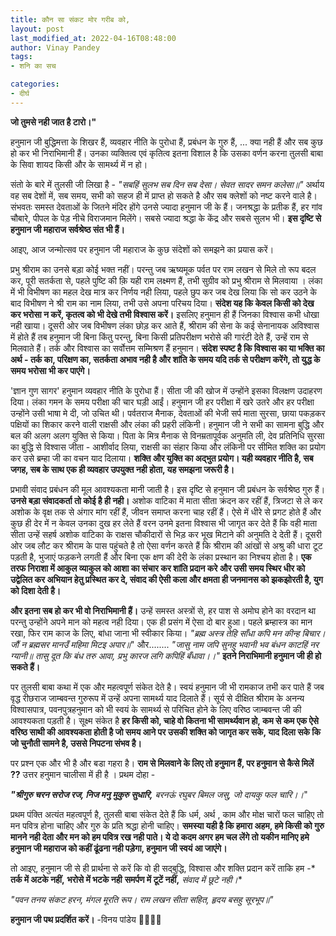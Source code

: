 ```yaml
---
title: कौन सा संकट मोर गरीब को,
layout: post
last_modified_at: 2022-04-16T08:48:00
author: Vinay Pandey
tags:
- शनि का सच

categories:
- दीर्घ
---
```

**जो तुमसे नही जात है टारो।"**  

हनुमान जी बुद्धिमत्ता के शिखर हैं, व्यवहार नीति के पुरोधा हैं, प्रबंधन के गुरु हैं, ... क्या नही हैं और सब कुछ हो कर भी निराभिमानी हैं। उनका व्यक्तित्व एवं कृतित्व इतना विशाल है कि उसका वर्णन करना तुलसी बाबा के सिवा शायद किसी और के सामर्थ्य में न हो।

संतो के बारे में तुलसी जी लिखा है -
*"सबहिं सुलभ सब दिन सब देसा।*
*सेवत सादर समन कलेसा॥"*
अर्थाय वह सब देशों में, सब समय, सभी को सहज ही में प्राप्त हो सकते है और सब क्लेशों को नष्ट करने वाले है। संभवतः समस्त देवताओं के जितने मंदिर होंगे उनसे ज्यादा हनुमान जी के हैं। जनश्रद्धा के प्रतीक हैं, हर गांव चौबारे, पीपल के पेड़ नीचे विराजमान मिलेंगे। सबसे ज्यादा श्रद्धा के केंद्र और सबसे सुलभ भी। **इस दृष्टि से हनुमान जी महाराज सर्वश्रेष्ठ संत भी हैं।**

आइए, आज जन्मोत्सव पर हनुमान जी महाराज के कुछ संदेशों को समझने का प्रयास करें। 

प्रभु श्रीराम का उनसे बड़ा कोई भक्त नहीं। परन्तु जब ऋष्यमूक पर्वत पर राम लखन से मिले तो रूप बदल कर, पूरी सतर्कता से, पहले पुष्टि की क़ि यही राम लक्ष्मण हैं, तभी सुग्रीव को प्रभु श्रीराम से मिलवाया । लंका में भी विभीषण का महल देख मात्र कर निर्णय नही लिया, पहले छुप कर जब देख लिया कि सो कर उठने के बाद विभीषण ने श्री राम का नाम लिया, तभी उसे अपना परिचय दिया। **संदेश यह कि केवल किसी को देख कर भरोसा न करें, कृतत्व को भी देखे तभी विश्वास करें।** इसलिए हनुमान ही हैं जिनका विश्वास कभी धोखा नही खाया। दूसरी ओर जब विभीषण लंका छोड़ कर आते हैं, श्रीराम की सेना के कई सेनानायक अविश्वास में होते हैं तब हनुमान जी बिना किंतु परन्तु, बिना किसी प्रतिपरीक्षण भरोसे की गारंटी देते हैं, उन्हें राम से मिलवाते हैं। तर्क और विश्वास का सर्वोत्तम सम्मिश्रण हैं हनुमान। **संदेश स्पष्ट है कि विश्वास का या भक्ति का अर्थ -  तर्क का, परिक्षण का, सतर्कता अभाव नही है और शांति के समय यदि तर्क से परीक्षण करेंगे, तो युद्ध के समय भरोसा भी कर पाएंगे।** 

'ज्ञान गुण सागर' हनुमान व्यवहार नीति के पुरोधा हैं। सीता जी की खोज में उन्होंने इसका विलक्षण उदाहरण दिया। लंका  गमन के समय परीक्षा की चार घड़ी आईं। हनुमान जी हर परीक्षा में खरे उतरे और हर परीक्षा उन्होंने उसी भाषा मे दी, जो उचित थी।  पर्वतराज मैनाक, देवताओं की भेजी सर्प माता सुरसा, छाया पकड़कर पक्षियों का शिकार करने वाली राक्षसी और लंका की प्रहरी लंकिनी। हनुमान जी ने सभी का सामना बुद्धि और बल की अलग अलग युक्ति से किया। पिता के मित्र मैनाक से विनम्रतापूर्वक अनुमति ली, देव प्रतिनिधि सुरसा का बुद्धि से विश्वास जीता - आशीर्वाद लिया, राक्षसी का संहार किया और लंकिनी पर सीमित शक्ति का प्रयोग कर उसे ब्रम्हा जी का वचन याद दिलाया। **शक्ति और युक्ति का अद्भुत प्रयोग। यही व्यवहार नीति है, सब जगह, सब के साथ एक ही व्यवहार उपयुक्त नही होता, यह समझना जरूरी है।** 

प्रभावी संवाद प्रबंधन की मूल आवश्यकता मानी जाती है। इस दृष्टि से हनुमान जी प्रबंधन के सर्वश्रेष्ठ गुरु हैं। **उनसे बड़ा संवादकर्ता तो कोई है ही नही।** अशोक वाटिका में माता सीता क्रंदन कर रहीं हैं, त्रिजटा से ले कर अशोक के वृक्ष तक से अंगार मांग रहीं हैं, जीवन समाप्त करना चाह रहीं हैं। ऐसे में धीरे से प्रगट होते हैं और कुछ ही देर में न केवल उनका दुख हर लेते हैं वरन उनमे इतना विश्वास भी जागृत कर देते हैं कि वही माता सीता उन्हें सहर्ष अशोक वाटिका के राक्षस चौकीदारों से भिड़ कर भूख मिटाने की अनुमति दे देती हैं। दूसरी ओर जब लौट कर श्रीराम के पास पहुंचते है तो ऐसा वर्णन करते हैं कि श्रीराम की आंखों से अश्रु की धारा टूट पड़ती है, भुजाएं फड़कने लगती हैं और बिना एक क्षण की देरी के लंका प्रस्थान का निश्चय होता है।  **एक तरफ निराशा में आकुल व्याकुल को आशा का संचार कर शांति प्रदान करे और उसी समय स्थिर धीर को उद्वेलित कर अभियान हेतु प्रस्थित कर दे, संवाद की ऐसी कला और क्षमता ही जनमानस को झकझोरती है, युग को दिशा देती है।**  

**और इतना सब हो कर भी वो निराभिमानी हैं।** उन्हें समस्त अस्त्रों से, हर पाश से अमोघ होने का वरदान था परन्तु उन्होंने अपने मान को महत्व नही दिया। एक ही प्रसंग में ऐसा दो बार हुआ। पहले ब्रम्हास्त्र का मान रखा, फिर राम काज के लिए, बांधा जाना भी स्वीकार किया। 
*"ब्रह्म अस्त्र तेहि साँधा कपि मन कीन्ह बिचार।*
*जौं न ब्रह्मसर मानउँ महिमा मिटइ अपार॥*"
और........
*"जासु नाम जपि सुनहु भवानी भव बंधन काटहिं नर ग्यानी॥* 
*तासु दूत कि बंध तरु आवा, प्रभु कारज लगि कपिहिं बँधावा।।"*
**इतने निराभिमानी हनुमान जी ही हो सकते हैं।**

पर तुलसी बाबा कथा में एक और महत्वपूर्ण संकेत देते है। स्वयं हनुमान जी भी रामकाज तभी कर पाते हैं जब वृद्ध रीछराज जाम्बवन्त गुरुरूप में उन्हें अपना सामर्थ्य याद दिलाते हैं।  सूर्य से दीक्षित श्रीराम के अनन्य विश्वासपात्र, पवनपुत्रहनुमान को भी स्वयं के सामर्थ्य से परिचित होने के लिए वरिष्ठ जाम्बवन्त जी की आवश्यकता पड़ती है। सूक्ष्म संकेत है **हर किसी को, चाहे वो कितना भी सामर्थ्यवान हो, कम से कम एक ऐसे वरिष्ठ साथी की आवश्यकता होती है जो समय आने पर उसकी शक्ति को जागृत कर सके, याद दिला सके कि जो चुनौती सामने है, उससे निपटना संभव है।** 

पर प्रश्न एक और भी है और बडा गहरा है। **राम से मिलवाने के लिए तो हनुमान हैं, पर हनुमान से कैसे मिलें  ??**  उत्तर हनुमान चालीसा में ही है । प्रथम दोहा -

***"श्रीगुरु चरन सरोज रज, निज मनु मुकुरु सुधारि,***
*बरनऊं रघुबर बिमल जसु, जो दायकु फल चारि।।*" 

प्रथम पंक्ति अत्यंत महत्वपूर्ण है, तुलसी बाबा संकेत देते हैं कि धर्म, अर्थ , काम और मोक्ष चारों फल चाहिए तो मन पवित्र होना चाहिए और गुरु के प्रति श्रद्धा होनी चाहिए। **समस्या यही है कि हमारा अहम, हमे  किसी को गुरु मानने नही देता और मन को हम पवित्र रख नही पाते। ये दो कदम अगर हम चल लेंगे तो यकीन मानिए हमे हनुमान जी महाराज को कहीं ढूंढना नही पड़ेगा, हनुमान जी स्वयं आ जाएंगे।**

तो आइए, हनुमान जी से ही प्रार्थना से करें कि वो ही सद्बुद्धि, विश्वास और शक्ति प्रदान करें ताकि हम -*
**तर्क में अटके नहीं,**
**भरोसे में भटके  नही**
**समर्पण में टूटें नहीं,**
*संवाद में छूटे नही।**

*"पवन तनय संकट हरन, मंगल मूरति रूप।*
*राम लखन सीता सहित, हृदय बसहु सूरभूप॥"*

**हनुमान जी पथ प्रदर्शित करें।**
-विनय पांडेय
🙏🌷🌷🙏


